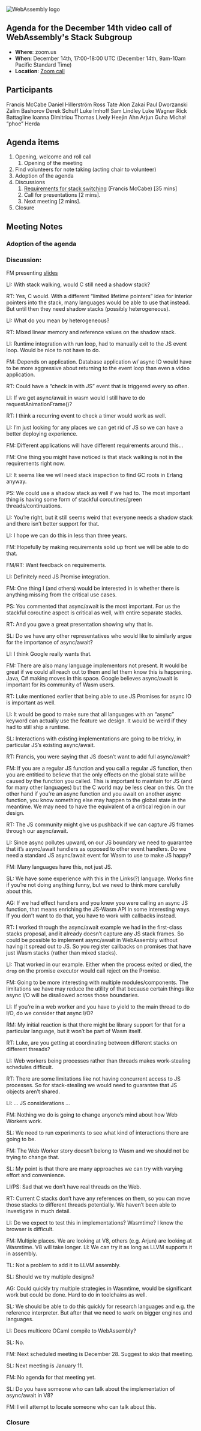 ![WebAssembly logo](/images/WebAssembly.png)

## Agenda for the December 14th video call of WebAssembly's Stack Subgroup

- **Where**: zoom.us
- **When**: December 14th, 17:00-18:00 UTC (December 14th, 9am-10am Pacific Standard Time)
- **Location**: [Zoom call](https://zoom.us/j/91846860726?pwd=NVVNVmpvRVVFQkZTVzZ1dTFEcXgrdz09)


## Participants

Francis McCabe 
Daniel Hillerström
Ross Tate
Alon Zakai
Paul Dworzanski
Zalim Bashorov
Derek Schuff
Luke Imhoff
Sam Lindley
Luke Wagner
Rick Battagline
Ioanna Dimitriou
Thomas Lively
Heejin Ahn
Arjun Guha
Michał “phoe” Herda


## Agenda items

1. Opening, welcome and roll call
    1. Opening of the meeting
1. Find volunteers for note taking (acting chair to volunteer)
1. Adoption of the agenda
1. Discussions
   1. [Requirements for stack switching](https://docs.google.com/presentation/d/1iDomt9mJdocJporD2PvsuOpjqemV_DyK8FRTK0QD9KY/edit?usp=sharing) (Francis McCabe) [35 mins]
   1. Call for presentations [2 mins].
   1. Next meeting [2 mins].
1. Closure

## Meeting Notes

### Adoption of the agenda

### Discussion:

FM presenting [slides](https://docs.google.com/presentation/d/1iDomt9mJdocJporD2PvsuOpjqemV_DyK8FRTK0QD9KY/)

LI: With stack walking, would C still need a shadow stack?

RT: Yes, C would. With a different “limited lifetime pointers” idea for interior pointers into the stack, many languages would be able to use that instead. But until then they need shadow stacks (possibly heterogeneous).

LI: What do you mean by heterogeneous?

RT: Mixed linear memory and reference values on the shadow stack.

LI: Runtime integration with run loop, had to manually exit to the JS event loop. Would be nice to not have to do.

FM: Depends on application. Database application w/ async IO would have to be more aggressive about returning to the event loop than even a video application.

RT: Could have a “check in with JS” event that is triggered every so often.

LI: If we get async/await in wasm would I still have to do requestAnimationFrame()?

RT: I think a recurring event to check a timer would work as well.

LI: I’m just looking for any places we can get rid of JS so we can have a better deploying experience.

FM: Different applications will have different requirements around this…

FM: One thing you might have noticed is that stack walking is not in the requirements right now.

LI: It seems like we will need stack inspection to find GC roots in Erlang anyway.

PS: We could use a shadow stack as well if we had to. The most important thing is having some form of stackful coroutines/green threads/continuations.

LI: You’re right, but it still seems weird that everyone needs a shadow stack and there isn’t better support for that.

LI: I hope we can do this in less than three years.

FM: Hopefully by making requirements solid up front we will be able to do that.

FM/RT: Want feedback on requirements.

LI: Definitely need JS Promise integration.

FM: One thing I (and others) would be interested in is whether there is anything missing from the critical use cases.

PS: You commented that async/await is the most important. For us the stackful coroutine aspect is critical as well, with entire separate stacks.

RT: And you gave a great presentation showing why that is.

SL: Do we have any other representatives who would like to similarly argue for the importance of async/await?

LI: I think Google really wants that.

FM: There are also many language implementors not present. It would be great if we could all reach out to them and let them know this is happening. Java, C# making moves in this space. Google believes async/await is important for its community of Wasm users.

RT: Luke mentioned earlier that being able to use JS Promises for async IO is important as well.

LI: It would be good to make sure that all languages with an “async” keyword can actually use the feature we design. It would be weird if they had to still ship a runtime.

SL: Interactions with existing implementations are going to be tricky, in particular JS’s existing async/await.

RT: Francis, you were saying that JS doesn’t want to add full async/await?

FM: If you are a regular JS function and you call a regular JS function, then you are entitled to believe that the only effects on the global state will be caused by the function you called. This is important to maintain for JS (and for many other languages) but the C world may be less clear on this. On the other hand if you’re an async function and you await on another async function, you know something else may happen to the global state in the meantime. We may need to have the equivalent of a critical region in our design.

RT: The JS community might give us pushback if we can capture JS frames through our async/await.

LI: Since async pollutes upward, on our JS boundary we need to guarantee that it’s async/await handlers as opposed to other event handlers. Do we need a standard JS async/await event for Wasm to use to make JS happy?

FM: Many languages have this, not just JS.

SL: We have some experience with this in the Links(?) language. Works fine if you’re not doing anything funny, but we need to think more carefully about this.

AG: If we had effect handlers and you knew you were calling an async JS function, that means enriching the JS-Wasm API in some interesting ways. If you don’t want to do that, you have to work with callbacks instead.

RT: I worked through the async/await example we had in the first-class stacks proposal, and it already doesn’t capture any JS stack frames. So could be possible to implement async/await in WebAssembly without having it spread out to JS. So you register callbacks on promises that have just Wasm stacks (rather than mixed stacks).

LI: That worked in our example. Either when the process exited or died, the `drop` on the promise executor would call reject on the Promise.

FM: Going to be more interesting with multiple modules/components. The limitations we have may reduce the utility of that because certain things like async I/O will be disallowed across those boundaries.

LI: If you’re in a web worker and you have to yield to the main thread to do I/O, do we consider that async I/O?

RM: My initial reaction is that there might be library support for that for a particular language, but it won’t be part of Wasm itself.

RT: Luke, are you getting at coordinating between different stacks on different threads?

LI: Web workers being processes rather than threads makes work-stealing schedules difficult.

RT: There are some limitations like not having concurrent access to JS processes. So for stack-stealing we would need to guarantee that JS objects aren’t shared.

LI: … JS considerations …

FM: Nothing we do is going to change anyone’s mind about how Web Workers work.

SL: We need to run experiments to see what kind of interactions there are going to be.

FM: The Web Worker story doesn’t belong to Wasm and we should not be trying to change that.

SL: My point is that there are many approaches we can try with varying effort and convenience.

LI/PS: Sad that we don’t have real threads on the Web.

RT: Current C stacks don’t have any references on them, so you can move those stacks to different threads potentially. We haven’t been able to investigate in much detail.

LI: Do we expect to test this in implementations? Wasmtime? I know the browser is difficult.

FM: Multiple places. We are looking at V8, others (e.g. Arjun) are looking at Wasmtime. V8 will take longer.
LI: We can try it as long as LLVM supports it in assembly.

TL: Not a problem to add it to LLVM assembly.

SL: Should we try multiple designs?

AG: Could quickly try multiple strategies in Wasmtime, would be significant work but could be done. Hard to do in toolchains as well.

SL: We should be able to do this quickly for research languages and e.g. the reference interpreter. But after that we need to work on bigger engines and languages.

LI: Does multicore OCaml compile to WebAssembly?

SL: No.

FM: Next scheduled meeting is December 28. Suggest to skip that meeting.

SL: Next meeting is January 11.

FM: No agenda for that meeting yet.

SL: Do you have someone who can talk about the implementation of async/await in V8?

FM: I will attempt to locate someone who can talk about this.

### Closure

